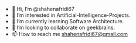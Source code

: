 - 👋 Hi, I’m @shahenafridi67
- 👀 I’m interested in Artificial-Intelligence-Projects.
- 🌱 I’m currently learning Software Architecture.
- 💞️ I’m looking to collaborate on geekbrains.
- 📫 How to reach me shahenafridi67@gmail.com

<!---
shahenafridi67/shahenafridi67 is a ✨ special ✨ repository because its `README.md` (this file) appears on your GitHub profile.
You can click the Preview lie
